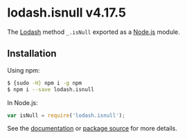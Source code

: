 # lodash.isnull v4.17.5

The [Lodash](https://lodash.com/) method `_.isNull` exported as a [Node.js](https://nodejs.org/) module.

## Installation

Using npm:
```bash
$ {sudo -H} npm i -g npm
$ npm i --save lodash.isnull
```

In Node.js:
```js
var isNull = require('lodash.isnull');
```

See the [documentation](https://lodash.com/docs#isNull) or [package source](https://github.com/lodash/lodash/blob/4.17.5-npm-packages/lodash.isnull) for more details.
